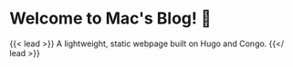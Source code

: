 # Welcome to Mac's Blog! 🎉
 
{{< lead >}}
A lightweight, static webpage built on Hugo and Congo.
{{</ lead >}}
